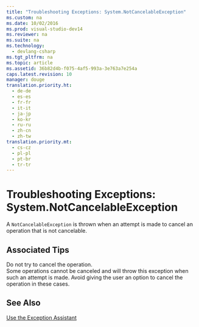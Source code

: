 ```yaml
---
title: "Troubleshooting Exceptions: System.NotCancelableException"
ms.custom: na
ms.date: 10/02/2016
ms.prod: visual-studio-dev14
ms.reviewer: na
ms.suite: na
ms.technology: 
  - devlang-csharp
ms.tgt_pltfrm: na
ms.topic: article
ms.assetid: 36b82d4b-f075-4af5-993a-3e763a7e254a
caps.latest.revision: 10
manager: douge
translation.priority.ht: 
  - de-de
  - es-es
  - fr-fr
  - it-it
  - ja-jp
  - ko-kr
  - ru-ru
  - zh-cn
  - zh-tw
translation.priority.mt: 
  - cs-cz
  - pl-pl
  - pt-br
  - tr-tr
---
```

# Troubleshooting Exceptions: System.NotCancelableException
A `NotCancelableException` is thrown when an attempt is made to cancel an operation that is not cancelable.  
  
## Associated Tips  
 Do not try to cancel the operation.  
 Some operations cannot be canceled and will throw this exception when such an attempt is made. Avoid giving the user an option to cancel the operation in these cases.  
  
## See Also  
 [Use the Exception Assistant](../Topic/How%20to:%20Use%20the%20Exception%20Assistant.md)